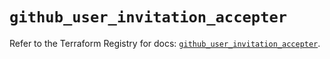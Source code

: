 # `github_user_invitation_accepter`

Refer to the Terraform Registry for docs: [`github_user_invitation_accepter`](https://registry.terraform.io/providers/integrations/github/5.43.0/docs/resources/user_invitation_accepter).
